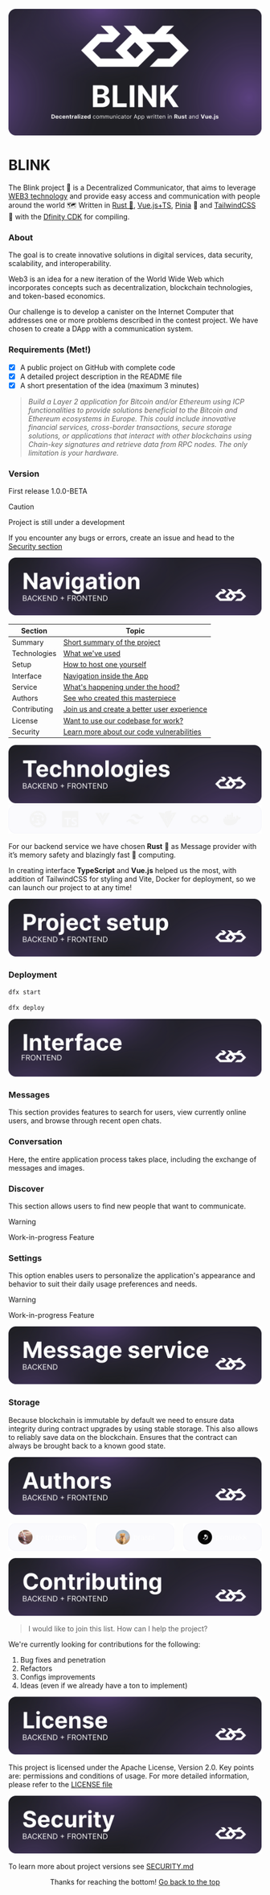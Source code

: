 ![BLINK](./.github/readme/heading.svg)

# BLINK

The Blink project 👀 is a Decentralized Communicator, that aims to leverage [WEB3 technology](#web3) and provide easy
access and
communication with people around the world 🗺️ Written in [Rust
🦀](https://github.com/rust-lang/rust), [Vue.js+TS](https://github.com/vuejs/core), [Pinia](https://github.com/vuejs/pinia)
🍍
and [TailwindCSS](https://github.com/tailwindlabs/tailwindcss) 🍃 with the [Dfinity
CDK](https://github.com/dfinity/cdk-rs) for compiling.

### About

The goal is to create innovative solutions in digital services, data security, scalability, and
interoperability.

<p id="web3"></p>
Web3 is an idea for a new iteration of the World Wide Web which incorporates concepts
such as decentralization, blockchain technologies, and token-based economics.

Our challenge is to develop a canister on the Internet Computer that addresses one or more problems
described in the
contest project. We have chosen to create a DApp with a communication system.

### Requirements (Met!)

- [x] A public project on GitHub with complete code
- [x] A detailed project description in the README file
- [x] A short presentation of the idea (maximum 3 minutes)

> _Build a Layer 2 application for Bitcoin and/or Ethereum using ICP functionalities to provide solutions beneficial to
the
Bitcoin and Ethereum ecosystems in Europe. This could include innovative financial services, cross-border transactions,
secure storage solutions, or applications that interact with other blockchains using Chain-key signatures and retrieve
data from RPC nodes. The only limitation is your hardware._

### Version

First release 1.0.0-BETA

> [!Caution]
> Project is still under a development

If you encounter any bugs or errors, create an issue and head to the [Security section](#security)

<p id="navigation"></p>

![Navigation](./.github/readme/navigation.svg)

| Section      | Topic                                                        |
|--------------|--------------------------------------------------------------|
| Summary      | [Short summary of the project](#blink)                       |
| Technologies | [What we've used](#technologies)                             |
| Setup        | [How to host one yourself](#setup)                           |
| Interface    | [Navigation inside the App](#interface)                      |
| Service      | [What's happening under the hood?](#service)                 |
| Authors      | [See who created this masterpiece](#authors)                 |
| Contributing | [Join us and create a better user experience](#contributing) |
| License      | [Want to use our codebase for work?](#license)               |
| Security     | [Learn more about our code vulnerabilities](#security)       |

<p id="technologies"></p>

![Technologies](./.github/readme/technologies.svg)
![Icons](./.github/readme/icons.svg)

For our backend service we have chosen **Rust** 🦀 as Message provider with it’s memory safety and blazingly fast 🚀
computing.

In creating interface **TypeScript** and **Vue.js** helped us the most, with addition of TailwindCSS for styling and
Vite,
Docker for deployment, so we can launch our project to at any time!

<p id="setup"></p>

![Project setup](./.github/readme/setup.svg)

### Deployment

```sh
dfx start
```

```sh
dfx deploy
```

<p id="interface"></p>

![Interface](./.github/readme/interface.svg)

### Messages

This section provides features to search for users, view currently online users, and browse through recent open
chats.

### Conversation

Here, the entire application process takes place, including the exchange of messages and images.

### Discover

This section allows users to find new people that want to communicate.

> [!WARNING]
> Work-in-progress Feature

### Settings

This option enables users to personalize the application's appearance and behavior to suit their daily usage
preferences and needs.

> [!WARNING]
> Work-in-progress Feature

<p id="service"></p>

![Service](./.github/readme/service.svg)

### Storage

Because blockchain is immutable by default we need to ensure data integrity during contract upgrades by using stable
storage. This also allows to reliably save data on the blockchain. Ensures that the contract can always be brought back
to a known good state.

<p id="authors"></p>

![Authors](./.github/readme/authors.svg)

<p align="center">
    <a href="https://github.com/botprzemek">
        <img src="./.github/readme/botprzemek.svg" alt="botprzemek" width="31%" align="left"/>
    </a>
    <a href="https://github.com/Braspi">
        <img src="./.github/readme/braspi.svg" alt="Braspi" width="31%" align="center"/>
    </a>
    <a href="https://github.com/ponurakk">    
        <img src="./.github/readme/ponurakk.svg" alt="ponurakk" width="31%" align="right"/>
    </a>
</p>

<p id="contributing"></p>

![Contributing](./.github/readme/contributing.svg)

> I would like to join this list. How can I help the project?

We're currently looking for contributions for the following:

1. Bug fixes and penetration
2. Refactors
3. Configs improvements
4. Ideas (even if we already have a ton to implement)

<p id="license"></p>

![License](./.github/readme/license.svg)

This project is licensed under the Apache License, Version 2.0. Key points are: permissions and conditions of usage. For
more detailed information, please refer to the [LICENSE file](./LICENSE)

<p id="security"></p>

![Security](./.github/readme/security.svg)

To learn more about project versions see [SECURITY.md](./SECURITY.md)


<p align="center">
    Thanks for reaching the bottom!
    <a href="#navigation">Go back to the top</a>
</p>